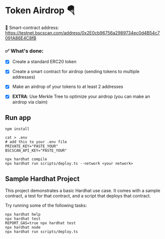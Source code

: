 # Token Airdrop 🪂
🤖 Smart-contract address: https://testnet.bscscan.com/address/0x2E0cb96756a2989734ec0d4B54c7091A86E4C8fB

### ✅ __What's done__:
- [x] Create a standard ERC20 token 
- [x] Create a smart contract for airdrop (sending tokens to multiple addresses) 
- [x] Make an airdrop of your tokens to at least 2 addresses 

- [x] __EXTRA__: Use Merkle Tree to optimize your airdrop (you can make an airdrop via claim) 

## Run app
```shell
npm install

cat > .env
# add this to your .env file
PRIVATE_KEY="PASTE_YOUR"
BSCSCAN_API_KEY="PASTE_YOUR"

npx hardhat compile
npx hardhat run scripts/deploy.ts --network <your network>
```

## Sample Hardhat Project

This project demonstrates a basic Hardhat use case. It comes with a sample contract, a test for that contract, and a script that deploys that contract.

Try running some of the following tasks:

```shell
npx hardhat help
npx hardhat test
REPORT_GAS=true npx hardhat test
npx hardhat node
npx hardhat run scripts/deploy.ts
```
